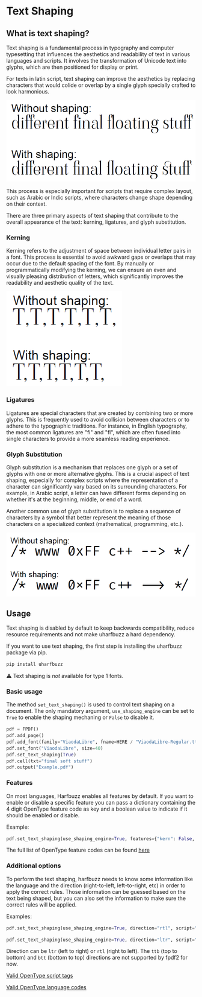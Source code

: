 # Text Shaping #

## What is text shaping? ##
Text shaping is a fundamental process in typography and computer typesetting that influences the aesthetics and readability of text in various languages and scripts. It involves the transformation of Unicode text into glyphs, which are then positioned for display or print. 

For texts in latin script, text shaping can improve the aesthetics by replacing characters that would colide or overlap by a single glyph specially crafted to look harmonious.

![](text-shaping-ligatures.png)

This process is especially important for scripts that require complex layout, such as Arabic or Indic scripts, where characters change shape depending on their context.

There are three primary aspects of text shaping that contribute to the overall appearance of the text: kerning, ligatures, and glyph substitution.


### Kerning ###
Kerning refers to the adjustment of space between individual letter pairs in a font. This process is essential to avoid awkward gaps or overlaps that may occur due to the default spacing of the font. By manually or programmatically modifying the kerning, we can ensure an even and visually pleasing distribution of letters, which significantly improves the readability and aesthetic quality of the text.

![](text-shaping-kerning.png)


### Ligatures ###
Ligatures are special characters that are created by combining two or more glyphs. This is frequently used to avoid collision between characters or to adhere to the typographic traditions. For instance, in English typography, the most common ligatures are "fi" and "fl", which are often fused into single characters to provide a more seamless reading experience.


### Glyph Substitution ###
Glyph substitution is a mechanism that replaces one glyph or a set of glyphs with one or more alternative glyphs. This is a crucial aspect of text shaping, especially for complex scripts where the representation of a character can significantly vary based on its surrounding characters. For example, in Arabic script, a letter can have different forms depending on whether it's at the beginning, middle, or end of a word.

Another common use of glyph substitution is to replace a sequence of characters by a symbol that better represent the meaning of those characters on a specialized context (mathematical, programming, etc.).

![](text-shaping-substitution.png)




## Usage ##
Text shaping is disabled by default to keep backwards compatibility, reduce resource requirements and not make uharfbuzz a hard dependency.

If you want to use text shaping, the first step is installing the uharfbuzz package via pip.

```python
pip install uharfbuzz
```

⚠️ Text shaping is *not* available for type 1 fonts.

### Basic usage ###
The method `set_text_shaping()` is used to control text shaping on a document. The only mandatory argument, `use_shaping_engine` can be set to `True` to enable the shaping mechaning or `False` to disable it.

```python
pdf = FPDF()
pdf.add_page()
pdf.add_font(family="ViaodaLibre", fname=HERE / "ViaodaLibre-Regular.ttf")
pdf.set_font("ViaodaLibre", size=40)
pdf.set_text_shaping(True)
pdf.cell(txt="final soft stuff")
pdf.output("Example.pdf")
```

### Features ###
On most languages, Harfbuzz enables all features by default. If you want to enable or disable a specific feature you can pass a dictionary containing the 4 digit OpenType feature code as key and a boolean value to indicate if it should be enabled or disable.

Example:
```python
pdf.set_text_shaping(use_shaping_engine=True, features={"kern": False, "liga": False})
```

The full list of OpenType feature codes can be found [here](https://learn.microsoft.com/en-us/typography/opentype/spec/featuretags)

### Additional options ###
To perform the text shaping, harfbuzz needs to know some information like the language and the direction (right-to-left, left-to-right, etc) in order to apply the correct rules. Those information can be guessed based on the text being shaped, but you can also set the information to make sure the correct rules will be applied.

Examples:
```python
pdf.set_text_shaping(use_shaping_engine=True, direction="rtl", script="arab", language="ara")
```
```python
pdf.set_text_shaping(use_shaping_engine=True, direction="ltr", script="latn", language="eng")
```

Direction can be `ltr` (left to right) or `rtl` (right to left). The `ttb` (top to bottom) and `btt` (bottom to top) directions are not supported by fpdf2 for now.

[Valid OpenType script tags](https://learn.microsoft.com/en-us/typography/opentype/spec/scripttags)

[Valid OpenType language codes](https://learn.microsoft.com/en-us/typography/opentype/spec/languagetags)